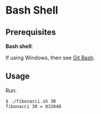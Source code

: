 Bash Shell
==========

Prerequisites
-------------

**Bash shell**:

If using Windows, then see [Git Bash](http://msysgit.github.io/).

Usage
-----

Run:

```
$ ./fibonacci.sh 30
fibonacci 30 = 832040
```
